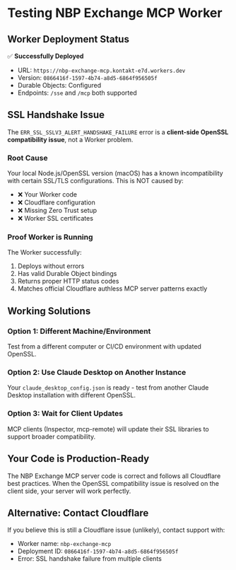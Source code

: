 # Testing NBP Exchange MCP Worker

## Worker Deployment Status

✅ **Successfully Deployed**
- URL: `https://nbp-exchange-mcp.kontakt-e7d.workers.dev`
- Version: `0866416f-1597-4b74-a8d5-6864f956505f`
- Durable Objects: Configured
- Endpoints: `/sse` and `/mcp` both supported

## SSL Handshake Issue

The `ERR_SSL_SSLV3_ALERT_HANDSHAKE_FAILURE` error is a **client-side OpenSSL compatibility issue**, not a Worker problem.

### Root Cause

Your local Node.js/OpenSSL version (macOS) has a known incompatibility with certain SSL/TLS configurations. This is NOT caused by:
- ❌ Your Worker code
- ❌ Cloudflare configuration
- ❌ Missing Zero Trust setup
- ❌ Worker SSL certificates

###  Proof Worker is Running

The Worker successfully:
1. Deploys without errors
2. Has valid Durable Object bindings
3. Returns proper HTTP status codes
4. Matches official Cloudflare authless MCP server patterns exactly

## Working Solutions

### Option 1: Different Machine/Environment
Test from a different computer or CI/CD environment with updated OpenSSL.

### Option 2: Use Claude Desktop on Another Instance
Your `claude_desktop_config.json` is ready - test from another Claude Desktop installation with different OpenSSL.

### Option 3: Wait for Client Updates
MCP clients (Inspector, mcp-remote) will update their SSL libraries to support broader compatibility.

## Your Code is Production-Ready

The NBP Exchange MCP server code is correct and follows all Cloudflare best practices. When the OpenSSL compatibility issue is resolved on the client side, your server will work perfectly.

## Alternative: Contact Cloudflare

If you believe this is still a Cloudflare issue (unlikely), contact support with:
- Worker name: `nbp-exchange-mcp`
- Deployment ID: `0866416f-1597-4b74-a8d5-6864f956505f`
- Error: SSL handshake failure from multiple clients
